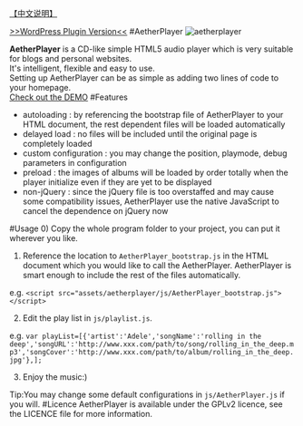 [【中文说明】](https://github.com/peinhu/AetherPlayer/wiki)  

[>>WordPress Plugin Version<<](https://github.com/peinhu/AetherPlayer-wordpress)
#AetherPlayer
![aetherplayer](http://www.2ndrenais.com/aetherplayer1.png)  
  
  **AetherPlayer** is a CD-like simple HTML5 audio player which is very suitable for blogs and personal websites.  
It's intelligent, flexible and easy to use.  
Setting up AetherPlayer can be as simple as adding two lines of code to your homepage.   
[Check out the DEMO](http://www.2ndrenais.com/aetherplayer/index.html)
#Features
* autoloading : by referencing the bootstrap file of AetherPlayer to your HTML document, the rest dependent files will be loaded automatically
* delayed load : no files will be included until the original page is completely loaded
* custom configuration : you may change the position, playmode, debug parameters in configuration
* preload : the images of albums will be loaded by order totally when the player initialize even if they are yet to be displayed
* non-jQuery : since the jQuery file is too overstaffed and may cause some compatibility issues, AetherPlayer use the native JavaScript to cancel the dependence on jQuery now

#Usage
0) Copy the whole program folder to your project, you can put it wherever you like.  

1) Reference the location to `AetherPlayer_bootstrap.js` in the HTML document which you would like to call the AetherPlayer. AetherPlayer is smart enough to include the rest of the files automatically.  
  
  e.g. `<script src="assets/aetherplayer/js/AetherPlayer_bootstrap.js"></script>`  

2) Edit the play list in `js/playlist.js`.  
  
  e.g. `var playList=[{'artist':'Adele','songName':'rolling in the deep','songURL':'http://www.xxx.com/path/to/song/rolling_in_the_deep.mp3','songCover':'http://www.xxx.com/path/to/album/rolling_in_the_deep.jpg'},];`  

3) Enjoy the music:)  
  
  Tip:You may change some default configurations in `js/AetherPlayer.js` if you will.
#Licence
AetherPlayer is available under the GPLv2 licence, see the LICENCE file for more information.




